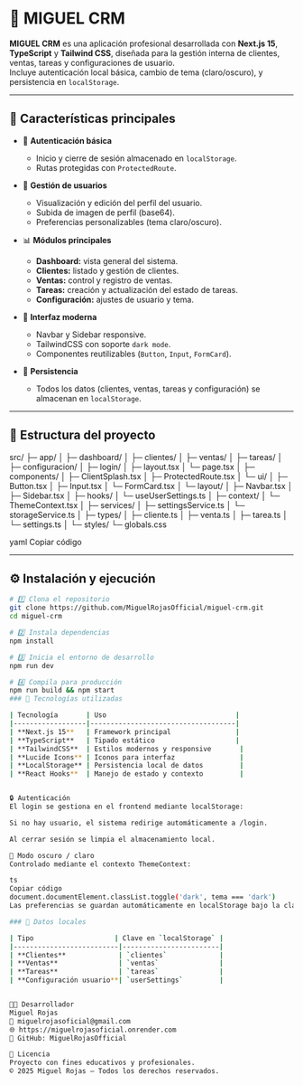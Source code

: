 # 🚀 MIGUEL CRM

**MIGUEL CRM** es una aplicación profesional desarrollada con **Next.js 15**, **TypeScript** y **Tailwind CSS**, diseñada para la gestión interna de clientes, ventas, tareas y configuraciones de usuario.  
Incluye autenticación local básica, cambio de tema (claro/oscuro), y persistencia en `localStorage`.

---

## 🧩 Características principales

- 🔐 **Autenticación básica**
  - Inicio y cierre de sesión almacenado en `localStorage`.
  - Rutas protegidas con `ProtectedRoute`.

- 🧠 **Gestión de usuarios**
  - Visualización y edición del perfil del usuario.
  - Subida de imagen de perfil (base64).
  - Preferencias personalizables (tema claro/oscuro).

- 📊 **Módulos principales**
  - **Dashboard:** vista general del sistema.
  - **Clientes:** listado y gestión de clientes.
  - **Ventas:** control y registro de ventas.
  - **Tareas:** creación y actualización del estado de tareas.
  - **Configuración:** ajustes de usuario y tema.

- 🎨 **Interfaz moderna**
  - Navbar y Sidebar responsive.
  - TailwindCSS con soporte `dark mode`.
  - Componentes reutilizables (`Button`, `Input`, `FormCard`).

- 💾 **Persistencia**
  - Todos los datos (clientes, ventas, tareas y configuración) se almacenan en `localStorage`.

---

## 🧱 Estructura del proyecto

src/
├─ app/
│ ├─ dashboard/
│ ├─ clientes/
│ ├─ ventas/
│ ├─ tareas/
│ ├─ configuracion/
│ ├─ login/
│ ├─ layout.tsx
│ └─ page.tsx
│
├─ components/
│ ├─ ClientSplash.tsx
│ ├─ ProtectedRoute.tsx
│ └─ ui/
│ ├─ Button.tsx
│ ├─ Input.tsx
│ └─ FormCard.tsx
│ └─ layout/
│ ├─ Navbar.tsx
│ ├─ Sidebar.tsx
│
├─ hooks/
│ └─ useUserSettings.ts
│
├─ context/
│ └─ ThemeContext.tsx
│
├─ services/
│ ├─ settingsService.ts
│ └─ storageService.ts
│
├─ types/
│ ├─ cliente.ts
│ ├─ venta.ts
│ ├─ tarea.ts
│ └─ settings.ts
│
└─ styles/
└─ globals.css

yaml
Copiar código

---

## ⚙️ Instalación y ejecución

```bash
# 1️⃣ Clona el repositorio
git clone https://github.com/MiguelRojasOfficial/miguel-crm.git
cd miguel-crm

# 2️⃣ Instala dependencias
npm install

# 3️⃣ Inicia el entorno de desarrollo
npm run dev

# 4️⃣ Compila para producción
npm run build && npm start
### 🧠 Tecnologías utilizadas

| Tecnología       | Uso                                |
|------------------|------------------------------------|
| **Next.js 15**   | Framework principal                |
| **TypeScript**   | Tipado estático                    |
| **TailwindCSS**  | Estilos modernos y responsive       |
| **Lucide Icons** | Iconos para interfaz                |
| **LocalStorage** | Persistencia local de datos         |
| **React Hooks**  | Manejo de estado y contexto         |


🔒 Autenticación
El login se gestiona en el frontend mediante localStorage:

Si no hay usuario, el sistema redirige automáticamente a /login.

Al cerrar sesión se limpia el almacenamiento local.

🎨 Modo oscuro / claro
Controlado mediante el contexto ThemeContext:

ts
Copiar código
document.documentElement.classList.toggle('dark', tema === 'dark')
Las preferencias se guardan automáticamente en localStorage bajo la clave userSettings.

### 📁 Datos locales

| Tipo                    | Clave en `localStorage` |
|--------------------------|------------------------|
| **Clientes**             | `clientes`             |
| **Ventas**               | `ventas`               |
| **Tareas**               | `tareas`               |
| **Configuración usuario**| `userSettings`         |


🧑‍💻 Desarrollador
Miguel Rojas
📧 miguelrojasoficial@gmail.com
🌐 https://miguelrojasoficial.onrender.com
💼 GitHub: MiguelRojasOfficial

🪪 Licencia
Proyecto con fines educativos y profesionales.
© 2025 Miguel Rojas — Todos los derechos reservados.